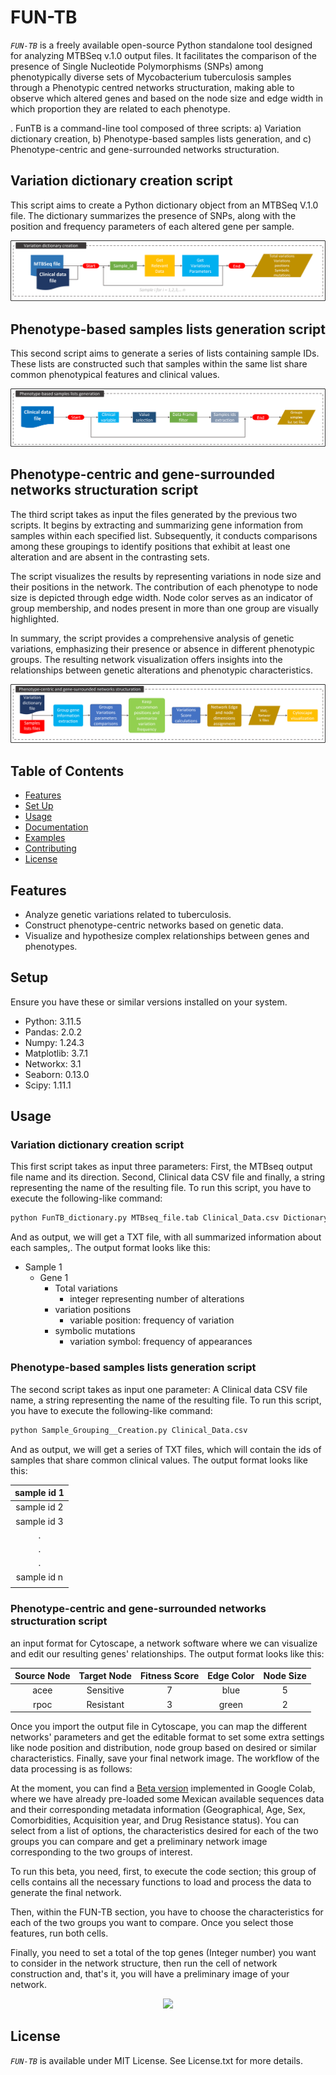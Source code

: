 # FUN-TB

*`FUN-TB`* is a freely available open-source Python standalone tool designed for analyzing MTBSeq v.1.0 output files. It facilitates the comparison of the presence of Single Nucleotide Polymorphisms (SNPs) among phenotypically diverse sets of Mycobacterium tuberculosis samples through a Phenotypic centred networks structuration, making able to observe which altered genes and based on the node size and edge width in which proportion they are related to each phenotype. 

. FunTB is a command-line tool composed of three scripts: a) Variation dictionary creation, b) Phenotype-based samples lists generation, and c) Phenotype-centric and gene-surrounded networks structuration.

## Variation dictionary creation script
This script aims to create a Python dictionary object from an MTBSeq V.1.0 file. The dictionary summarizes the presence of SNPs, along with the position and frequency parameters of each altered gene per sample.
<p align="center">
  <img src="Images/Script_One.png" />
</p>

## Phenotype-based samples lists generation script
This second script aims to generate a series of lists containing sample IDs. These lists are constructed such that samples within the same list share common phenotypical features and clinical values.
<p align="center">
  <img src="Images/Script_Three.png"/>
</p>

## Phenotype-centric and gene-surrounded networks structuration script
The third script takes as input the files generated by the previous two scripts. It begins by extracting and summarizing gene information from samples within each specified list. Subsequently, it conducts comparisons among these groupings to identify positions that exhibit at least one alteration and are absent in the contrasting sets.

The script visualizes the results by representing variations in node size and their positions in the network. The contribution of each phenotype to node size is depicted through edge width. Node color serves as an indicator of group membership, and nodes present in more than one group are visually highlighted.

In summary, the script provides a comprehensive analysis of genetic variations, emphasizing their presence or absence in different phenotypic groups. The resulting network visualization offers insights into the relationships between genetic alterations and phenotypic characteristics.

<p align="center">
  <img src="Images/Script_Two.png" />
</p>

## Table of Contents

- [Features](#features)
- [Set Up](#Setup)
- [Usage](#usage)
- [Documentation](#documentation)
- [Examples](#examples)
- [Contributing](#contributing)
- [License](#license)

## Features

- Analyze genetic variations related to tuberculosis.
- Construct phenotype-centric networks based on genetic data.
- Visualize and hypothesize complex relationships between genes and phenotypes.

## Setup

Ensure you have these or similar versions installed on your system. 
- Python: 3.11.5
- Pandas: 2.0.2
- Numpy: 1.24.3
- Matplotlib: 3.7.1
- Networkx: 3.1
- Seaborn: 0.13.0
- Scipy: 1.11.1

## Usage

### Variation dictionary creation script

This first script takes as input three parameters: First, the MTBseq output file name and its direction. Second, Clinical data CSV file and finally, a string representing the name of the resulting file. To run this script, you have to execute the following-like command:

```bash
python FunTB_dictionary.py MTBseq_file.tab Clinical_Data.csv Dictionary_Output_File_name
```
And as output, we will get a TXT file, with all summarized information about each samples,. The output format looks like this:

- Sample 1
  - Gene 1
    - Total variations
      - integer representing number of alterations 
    - variation positions
      - variable position: frequency of variation
    - symbolic mutations
      - variation symbol: frequency of appearances

### Phenotype-based samples lists generation script

The second script takes as input one parameter: A Clinical data CSV file name, a string representing the name of the resulting file. To run this script, you have to execute the following-like command:

```bash
python Sample_Grouping__Creation.py Clinical_Data.csv
```
And as output, we will get a series of TXT files, which will contain the ids of samples that share common clinical values. The output format looks like this:

| sample id 1 |
|     :---:   |
| sample id 2 |
| sample id 3 |
|      .      |
|      .      |
|      .      |
| sample id n |
|             |

### Phenotype-centric and gene-surrounded networks structuration script

an input format for Cytoscape, a network software where we can visualize and edit our resulting genes' relationships. The output format looks like this:

| Source Node  |  Target Node   | Fitness Score | Edge Color | Node Size |
|    :---:     |     :---:      |     :---:     |    :---:   |   :---:   |
|     acee     |   Sensitive    |       7       |    blue    |     5     |
|     rpoc     |   Resistant    |       3       |    green   |     2     |

Once you import the output file in Cytoscape, you can map the different networks' parameters and get the editable format to set some extra settings like node position and distribution, node group based on desired or similar characteristics.  Finally, save your final network image. The workflow of the data processing is as follows:



At the moment, you can find a [Beta version](https://colab.research.google.com/drive/1bttbnmZs682GMH_eq-J7EWxsvm6UBFRW?usp=sharing) implemented in Google Colab, where we have already pre-loaded some Mexican available sequences data and their corresponding metadata information (Geographical, Age, Sex, Comorbidities, Acquisition year, and Drug Resistance status). You can select from a list of options, the characteristics desired for each of the two groups you can compare and get a preliminary network image corresponding to the two groups of interest.

To run this beta, you need, first, to execute the code section; this group of cells contains all the necessary functions to load and process the data to generate the final network.

Then, within the FUN-TB section, you have to choose the characteristics for each of the two groups you want to compare. Once you select those features, run both cells.

Finally, you need to set a total of the top genes (Integer number) you want to consider in the network structure, then run the cell of network construction and, that's it, you will have a preliminary image of your network.

<p align="center">
  <img src="https://github.com/ind-genomics/FUN-TB/blob/main/Images/Network2.png?raw=true" />
</p>

## License

*`FUN-TB`* is available under MIT License. See License.txt for more details.
